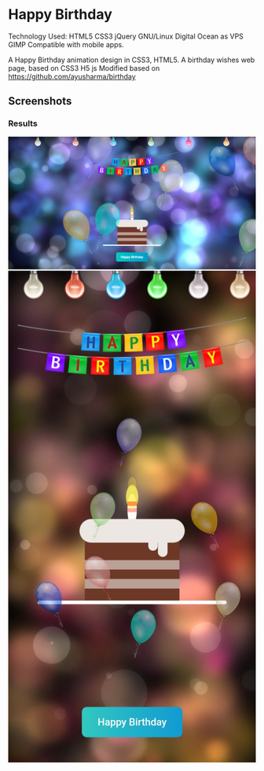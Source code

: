 # Happy Birthday

Technology Used: HTML5 CSS3 jQuery GNU/Linux Digital Ocean as VPS GIMP
Compatible with mobile apps.

A Happy Birthday animation design in CSS3, HTML5.
A birthday wishes web page, based on CSS3 H5 js
Modified based on https://github.com/ayusharma/birthday

## Screenshots

### Results
![picture](img/ss-web.png)
![picture](img/ss-mobile.jpg)